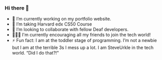 ### Hi there 👋

- 🔭 I’m currently working on my portfolio website.
- 🌱 I’m taking Harvard edx CS50 Course
- 🤟 I’m looking to collaborate with fellow Deaf developers.
- 👩🏽‍💻 I'm currently encouraging all my friends to join the tech world!
- ⚡ Fun fact: I am at the toddler stage of programming. I’m not a newbie but I am at the terrible 3s I mess up a lot. I am SteveUrkle in the tech world. “Did I do that?!"
